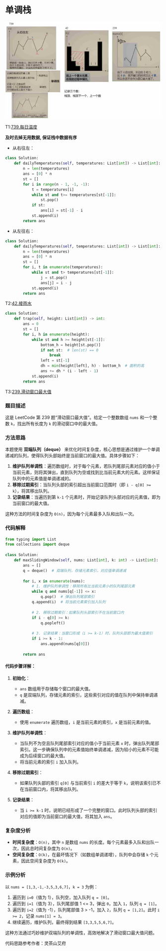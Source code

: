 # 单调栈

![image](../images/basicalgorithm14.png)

T1:[739.每日温度](https://leetcode.cn/problems/daily-temperatures/description/)

**及时去掉无用数据, 保证栈中数据有序**

- 从右往左：
  
```python
class Solution:
    def dailyTemperatures(self, temperatures: List[int]) -> List[int]:
        n = len(temperatures)
        ans = [0] * n
        st = []
        for i in range(n - 1, -1, -1):
            t = temperatures[i]
            while st and t>= temperatures[st[-1]]:
                st.pop()
            if st:
                ans[i] = st[-1] - i 
            st.append(i)
        return ans
```

- 从左往右：
  
```python
class Solution:
    def dailyTemperatures(self, temperatures: List[int]) -> List[int]:
        n = len(temperatures)
        ans = [0] * n
        st = []
        for i, t in enumerate(temperatures):
            while st and t> temperatures[st[-1]]:
                j = st.pop()
                ans[j] = i - j
            st.append(i)
        return ans
```

T2:[42.接雨水](https://leetcode.cn/problems/trapping-rain-water/)


```python
class Solution:
    def trap(self, height: List[int]) -> int:
        ans = 0
        st = []
        for i, h in enumerate(height):
            while st and h >= height[st[-1]]:
                bottom_h = height[st.pop()]
                if not st:  # len(st) == 0
                    break
                left = st[-1]
                dh = min(height[left], h) - bottom_h  # 面积的高
                ans += dh * (i - left - 1)
            st.append(i)
        return ans
```

T3:[239.滑动窗口最大值](https://leetcode.cn/problems/sliding-window-maximum/)



### 题目描述
这是 LeetCode 第 239 题“滑动窗口最大值”。给定一个整数数组 `nums` 和一个整数 `k`，找出所有长度为 `k` 的滑动窗口中的最大值。

### 方法思路
本题使用 **双端队列（deque）** 来优化时间复杂度，核心思想是通过维护一个单调递减的队列，使得队列头部始终是当前窗口的最大值。具体步骤如下：

1. **维护队列单调性**：遍历数组时，对于每个元素，若队列尾部元素对应的值小于当前元素，则将其弹出，直到队列为空或找到比当前元素大的元素。这样保证队列中的元素值是单调递减的。
2. **移除过期索引**：当队列头部的索引超出当前窗口范围时（即 `i - q[0] >= k`），将其移出队列。
3. **记录结果**：当遍历到第 `k-1` 个元素时，开始记录队列头部对应的元素值，即为当前窗口的最大值。

这种方法的时间复杂度为 `O(n)`，因为每个元素最多入队和出队一次。

### 代码解释
```python
from typing import List
from collections import deque

class Solution:
    def maxSlidingWindow(self, nums: List[int], k: int) -> List[int]:
        ans = []
        q = deque()  # 双端队列，存储元素索引，对应值单调递减
        
        for i, x in enumerate(nums):
            # 1. 维护队列单调性：移除所有比当前元素小的队列尾部元素
            while q and nums[q[-1]] <= x:
                q.pop()  # 弹出队列尾部索引
            q.append(i)  # 将当前元素索引加入队列
            
            # 2. 移除过期索引：如果队列头部索引不在当前窗口内
            if i - q[0] >= k:
                q.popleft()
            
            # 3. 记录结果：当窗口形成（i >= k-1）时，队列头部即为最大值索引
            if i >= k - 1:
                ans.append(nums[q[0]])
        
        return ans
```

#### 代码步骤详解：
1. **初始化**：
   - `ans` 数组用于存储每个窗口的最大值。
   - `q` 是双端队列，存储元素的索引，这些索引对应的值在队列中保持单调递减。

2. **遍历数组**：
   - 使用 `enumerate` 遍历数组，`i` 是当前元素的索引，`x` 是当前元素的值。

3. **维护队列单调性**：
   - 当队列不为空且队列尾部索引对应的值小于当前元素 `x` 时，弹出队列尾部索引。这一步确保队列中的元素值始终单调递减，因为较小的元素不可能成为后续窗口的最大值。
   - 将当前元素的索引 `i` 加入队列。

4. **移除过期索引**：
   - 如果队列头部的索引 `q[0]` 与当前索引 `i` 的差大于等于 `k`，说明该索引已不在当前窗口内，将其移出队列。

5. **记录结果**：
   - 当 `i >= k-1` 时，说明已经形成了一个完整的窗口。此时队列头部的索引对应的值即为当前窗口的最大值，将其加入 `ans`。

### 复杂度分析
- **时间复杂度**：`O(n)`，其中 `n` 是数组 `nums` 的长度。每个元素最多入队和出队一次，因此总时间复杂度为 `O(n)`。
- **空间复杂度**：`O(k)`，在最坏情况下（如数组单调递增），队列中会存储 `k` 个元素，因此空间复杂度为 `O(k)`。

### 示例分析
以 `nums = [1,3,-1,-3,5,3,6,7]`，`k = 3` 为例：
1. 遍历到 `i=0`（值为 1），队列空，加入队列 `q = [0]`。
2. 遍历到 `i=1`（值为 3），队列尾部值 1 <= 3，弹出 `0`，加入 `1`，队列 `q = [1]`。
3. 遍历到 `i=2`（值为 -1），队列尾部值 3 > -1，加入 `2`，队列 `q = [1,2]`。此时 `i >= 2`，记录 `nums[1] = 3`。
4. 继续遍历，维护队列，最终得到结果 `[3,3,5,5,6,7]`。

这种方法通过巧妙维护双端队列的单调性，高效地解决了滑动窗口最大值问题。

代码思路参考作者：灵茶山艾府
